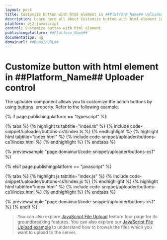 ```yaml
---
layout: post
title: Customize button with html element in ##Platform_Name## Uploader control | Syncfusion
description: Learn here all about Customize button with html element in Syncfusion ##Platform_Name## Uploader control of Syncfusion Essential JS 2 and more.
platform: ej2-javascript
control: Customize button with html element 
publishingplatform: ##Platform_Name##
documentation: ug
domainurl: ##DomainURL##
---
```


# Customize button with html element in ##Platform_Name## Uploader control

The uploader component allows you to customize the action buttons by using [buttons](../../api/uploader/#buttons) &nbsp;property. Refer to the following example.

{% if page.publishingplatform == "typescript" %}

 {% tabs %}
{% highlight ts tabtitle="index.ts" %}
{% include code-snippet/uploader/buttons-cs1/index.ts %}
{% endhighlight %}
{% highlight html tabtitle="index.html" %}
{% include code-snippet/uploader/buttons-cs1/index.html %}
{% endhighlight %}
{% endtabs %}
        
{% previewsample "page.domainurl/code-snippet/uploader/buttons-cs1" %}

{% elsif page.publishingplatform == "javascript" %}

{% tabs %}
{% highlight js tabtitle="index.js" %}
{% include code-snippet/uploader/buttons-cs1/index.js %}
{% endhighlight %}
{% highlight html tabtitle="index.html" %}
{% include code-snippet/uploader/buttons-cs1/index.html %}
{% endhighlight %}
{% endtabs %}

{% previewsample "page.domainurl/code-snippet/uploader/buttons-cs1" %}
{% endif %}

> You can also explore [JavaScript File Upload](https://www.syncfusion.com/javascript-ui-controls/js-file-upload) feature tour page for its groundbreaking features. You can also explore our [JavaScript File Upload example](https://ej2.syncfusion.com/demos/#/material/uploader/default.html) to understand how to browse the files which you want to upload to the server.